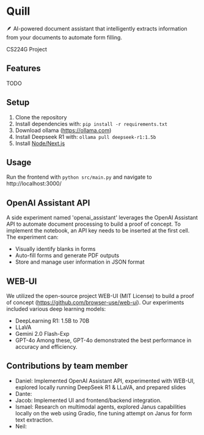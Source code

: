 # Quill
🪶 AI-powered document assistant that intelligently extracts information from your documents to automate form filling. 

CS224G Project

## Features
TODO

## Setup
1. Clone the repository
2. Install dependencies with: `pip install -r requirements.txt`
3. Download ollama (https://ollama.com)
4. Install Deepseek R1 with: `ollama pull deepseek-r1:1.5b`
5. Install [Node/Next.js](https://nodejs.org/en/download)

## Usage
Run the frontend with `python src/main.py` and navigate to http://localhost:3000/ 

## OpenAI Assistant API
A side experiment named 'openai_assistant' leverages the OpenAI Assistant API to automate document processing to build a proof of concept. To implement the notebook, an API key needs to be inserted at the first cell. The experiment can:
- Visually identify blanks in forms
- Auto-fill forms and generate PDF outputs
- Store and manage user information in JSON format

## WEB-UI
We utilized the open-source project WEB-UI (MIT License) to build a proof of concept (https://github.com/browser-use/web-ui). Our experiments included various deep learning models:
- DeepLearning R1: 1.5B to 70B
- LLaVA
- Gemini 2.0 Flash-Exp
- GPT-4o
Among these, GPT-4o demonstrated the best performance in accuracy and efficiency.

## Contributions by team member
- Daniel: Implemented OpenAI Assistant API, experimented with WEB-UI, explored locally running DeepSeek R1 & LLaVA, and prepared slides
- Dante:
- Jacob: Implemented UI and frontend/backend integration.
- Ismael: Research on multimodal agents, explored Janus capabilities locally on the web using Gradio, fine tuning attempt on Janus for form text extraction.
- Neil:
